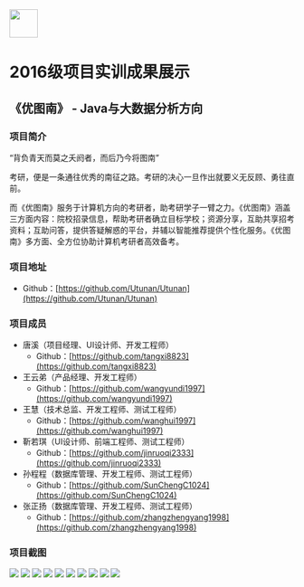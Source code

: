 <img src="../../../image/logo.png"  height="50" />

# 2016级项目实训成果展示 

## 《优图南》 - Java与大数据分析方向

### 项目简介

“背负青天而莫之夭阏者，而后乃今将图南”

考研，便是一条通往优秀的南征之路。考研的决心一旦作出就要义无反顾、勇往直前。

而《优图南》服务于计算机方向的考研者，助考研学子一臂之力。《优图南》涵盖三方面内容：院校招录信息，帮助考研者确立目标学校；资源分享，互助共享招考资料；互助问答，提供答疑解惑的平台，并辅以智能推荐提供个性化服务。《优图南》多方面、全方位协助计算机考研者高效备考。

### 项目地址

- Github：[https://github.com/Utunan/Utunan](https://github.com/Utunan/Utunan)

### 项目成员

- 唐溪（项目经理、UI设计师、开发工程师）
  - Github：[https://github.com/tangxi8823](https://github.com/tangxi8823)
- 王云弟（产品经理、开发工程师）
  - Github：[https://github.com/wangyundi1997](https://github.com/wangyundi1997)
- 王慧（技术总监、开发工程师、测试工程师）
  - Github：[https://github.com/wanghui1997](https://github.com/wanghui1997)
- 靳若琪（UI设计师、前端工程师、测试工程师）
  - Github：[https://github.com/jinruoqi2333](https://github.com/jinruoqi2333)
- 孙程程（数据库管理、开发工程师、测试工程师）
  - Github：[https://github.com/SunChengC1024](https://github.com/SunChengC1024)
- 张正扬（数据库管理、开发工程师、测试工程师）
  - Github：[https://github.com/zhangzhengyang1998](https://github.com/zhangzhengyang1998)

### 项目截图

<img src="./image/首页.png" />
<img src="./image/注册.png"  />
<img src="./image/个人中心主页.png"  />
<img src="./image/搜索.png" />
<img src="./image/优共享.png" />
<img src="./image/优共享下载.png"  />
<img src="./image/院校库.png" />
<img src="./image/院校详情.png"/>
<img src="./image/优问答.png"  />
<img src="./image/优问答详情.png" />
